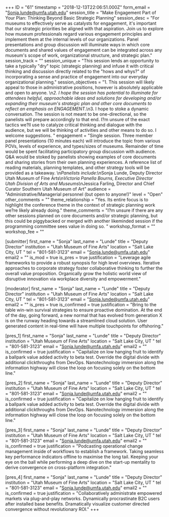 +++
ID = "61"
timestamp = "2018-12-13T22:06:51.000Z"
form_email = "Sonja.lunde@umfa.utah.edu"
session_title = "Make Engagement Part of Your Plan: Thinking Beyond Basic Strategic Planning"
session_desc = "For museums to effectively serve as catalysts for engagement, it's important that our strategic priorities be aligned with that aspiration. Join us to explore how museum professionals regard various engagement principles and implement them at the internal levels of our organizations. Panel presentations and group discussion will illuminate ways in which core documents and shared values of engagement can be integrated across any museum's scope of work, organizational structure, and strategic plan."
session_track = ""
session_unique = "This session lends an opportunity to take a typically \"dry\" topic (strategic planning) and infuse it with critical thinking and discussion directly related to the \"hows and whys?\" of incorporating a sense and practice of engagement into our everyday organizational planning."
session_objectives = "1. This session will likely appeal to those in administrative positions, however is absolutely applicable and open to anyone. \n*2. I hope the session has potential to illuminate for attendees helpful, approachable ideas and solutions for developing and/or expanding their museum's strategic plan and other core documents to reflect an emphasis on ENGAGEMENT.\n*3. I hope to stoke a dynamic conversation. The session is not meant to be one-directional, so the panelists will prepare accordingly to that end. I?m unsure of the exact tactics we?ll use to catalyze critical thinking and dialogue with the audience, but we will be thinking of activities and other means to do so. I welcome suggestions. "
engagement = "Single session. Three member panel presentations (10 minutes each) will introduce the topic from various POVs, levels of experience, and types/sizes of museums. Remainder of time would be spent facilitating participatory group discussion with audience. Q&A would be stoked by panelists showing examples of core documents and sharing stories from their own planning experiences. A reference list of reading materials, planning templates, and other strategy tools will be provided as a takeaway. \n*Panelists include:\n*Sonja Lunde, Deputy Director Utah Museum of Fine Arts\n*Victoria Panella Bourns, Executive Director Utah Division of Arts and Museums\n*Jessica Farling, Director and Chief Curator Southern Utah Museum of Art"
audience = "Administrative/Managerial personnel (but open to anyone!)"
level = "Open"
other_comments = ""
theme_relationship = "Yes. Its entire focus is to highlight the conference theme in the context of strategic planning work we?re likely already doing."
theme_comments = "I?m unsure if there are any other sessions planned on core documents and/or strategic planning, but this could be piggybacked or merged with another likeminded session if the programming committee sees value in doing so. "
workshop_format = ""
workshop_fee = ""

[submitter]
first_name = "Sonja"
last_name = "Lunde"
title = "Deputy Director"
institution = "Utah Museum of Fine Arts"
location = "Salt Lake City, UT "
tel = "801-581-3123"
email = "Sonja.lunde@umfa.utah.edu"
email2 = ""
is_mod = true
is_pres = true
justification = "Leverage agile frameworks to provide a robust synopsis for high level overviews. Iterative approaches to corporate strategy foster collaborative thinking to further the overall value proposition. Organically grow the holistic world view of disruptive innovation via workplace diversity and empowerment."

[moderator]
first_name = "Sonja"
last_name = "Lunde"
title = "Deputy Director"
institution = "Utah Museum of Fine Arts"
location = "Salt Lake City, UT "
tel = "801-581-3123"
email = "Sonja.lunde@umfa.utah.edu"
email2 = ""
is_pres = true
is_confirmed = true
justification = "Bring to the table win-win survival strategies to ensure proactive domination. At the end of the day, going forward, a new normal that has evolved from generation X is on the runway heading towards a streamlined cloud solution. User generated content in real-time will have multiple touchpoints for offshoring."

[pres_1]
first_name = "Sonja"
last_name = "Lunde"
title = "Deputy Director"
institution = "Utah Museum of Fine Arts"
location = "Salt Lake City, UT "
tel = "801-581-3123"
email = "Sonja.lunde@umfa.utah.edu"
email2 = ""
is_confirmed = true
justification = "Capitalize on low hanging fruit to identify a ballpark value added activity to beta test. Override the digital divide with additional clickthroughs from DevOps. Nanotechnology immersion along the information highway will close the loop on focusing solely on the bottom line."

[pres_2]
first_name = "Sonja"
last_name = "Lunde"
title = "Deputy Director"
institution = "Utah Museum of Fine Arts"
location = "Salt Lake City, UT "
tel = "801-581-3123"
email = "Sonja.lunde@umfa.utah.edu"
email2 = ""
is_confirmed = true
justification = "Capitalize on low hanging fruit to identify a ballpark value added activity to beta test. Override the digital divide with additional clickthroughs from DevOps. Nanotechnology immersion along the information highway will close the loop on focusing solely on the bottom line."

[pres_3]
first_name = "Sonja"
last_name = "Lunde"
title = "Deputy Director"
institution = "Utah Museum of Fine Arts"
location = "Salt Lake City, UT "
tel = "801-581-3123"
email = "Sonja.lunde@umfa.utah.edu"
email2 = ""
is_confirmed = true
justification = "Podcasting operational change management inside of workflows to establish a framework. Taking seamless key performance indicators offline to maximise the long tail. Keeping your eye on the ball while performing a deep dive on the start-up mentality to derive convergence on cross-platform integration."

[pres_4]
first_name = "Sonja"
last_name = "Lunde"
title = "Deputy Director"
institution = "Utah Museum of Fine Arts"
location = "Salt Lake City, UT "
tel = "801-581-3123"
email = "Sonja.lunde@umfa.utah.edu"
email2 = ""
is_confirmed = true
justification = "Collaboratively administrate empowered markets via plug-and-play networks. Dynamically procrastinate B2C users after installed base benefits. Dramatically visualize customer directed convergence without revolutionary ROI."
+++

